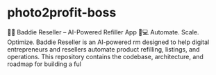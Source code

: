 # photo2profit-boss
💎✨ Baddie Reseller – AI-Powered Refiller App 🚀💻  Automate. Scale. Optimize.  Baddie Reseller is an AI-powered rm designed to help digital entrepreneurs and resellers automate product refilling, listings, and operations. This repository contains the codebase, architecture, and roadmap for building a ful
